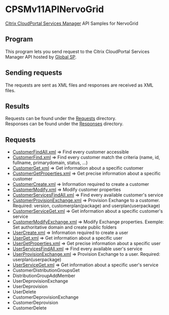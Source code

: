 # CPSMv11APINervoGrid
[Citrix CloudPortal Services Manager](https://www.google.com/url?sa=t&rct=j&q=&esrc=s&source=web&cd=1&cad=rja&uact=8&ved=0CB0QFjAA&url=http%3A%2F%2Fwww.citrix.com%2Fproducts%2Fcloudportal-services-manager%2Foverview.html&ei=TZASVc-_HYKLaMCDgbgM&usg=AFQjCNGbdsOjhikhGm4huacReiqf5tzbFQ&sig2=o125heJONSem2lRIDRslDQ) API Samples for NervoGrid

## Program
This program lets you send request to the Citrix CloudPortal Services Manager API hosted by [Global SP](http://www.globalsp.com/).

## Sending requests
The requests are sent as XML files and responses are received as XML files.

## Results 
Requests can be found under the [Requests](CPSMv11APINervoGrid/Requests/) directory.  
Responses can be found under the [Responses](CPSMv11APINervoGrid/Responses/) directory.  

## Requests
- [CustomerFindAll.xml](CPSMv11APINervoGrid/Requests/CustomerFindAll.xml) => Find every customer accessible
- [CustomerFind.xml](CPSMv11APINervoGrid/Requests/CustomerFind.xml) => Find every customer match the criteria (name, id, fullname, primarydomain, status, ...)
- [CustomerGet.xml](CPSMv11APINervoGrid/Requests/CustomerGet.xml) => Get information about a specific customer
- [CustomerGetProperties.xml](CPSMv11APINervoGrid/Requests/CustomerGetProperties.xml) => Get precise information about a specific customer
- [CustomerCreate.xml](CPSMv11APINervoGrid/Requests/CustomerCreate.xml) => Information required to create a customer
- [CustomerModify.xml](CPSMv11APINervoGrid/Requests/CustomerModify.xml) => Modify customer properties
- [CustomerServicesFindAll.xml](CPSMv11APINervoGrid/Requests/CustomerServicesFindAll.xml) => Find every available customer's service
- [CustomerProvisionExchange.xml](CPSMv11APINervoGrid/Requests/CustomerProvisionExchange.xml) => Provision Exchange to a customer. Required: version, customerplan(package) and userplan(userpackage)
- [CustomerServiceGet.xml](CPSMv11APINervoGrid/Requests/CustomerServiceGet.xml) => Get information about a specific customer's service
- [CustomerModifyExchange.xml](CPSMv11APINervoGrid/Requests/CustomerModifyExchange.xml) => Modify Exchange properties. Exemple: Set authoritative domain and create public folders
- [UserCreate.xml](CPSMv11APINervoGrid/Requests/UserCreate.xml) => Information required to create a user
- [UserGet.xml](CPSMv11APINervoGrid/Requests/UserGet.xml) => Get information about a specific user
- [UserGetProperties.xml](CPSMv11APINervoGrid/Requests/UserGetProperties.xml) => Get precise information about a specific user
- [UserServicesFindAll.xml](CPSMv11APINervoGrid/Requests/UserServicesFindAll.xml) => Find every available user's service
- [UserProvisionExchange.xml](CPSMv11APINervoGrid/Requests/UserProvisionExchange.xml) => Provision Exchange to a user. Required: userplan(userpackage)
- [UserServiceGet.xml](CPSMv11APINervoGrid/Requests/UserServiceGet.xml) => Get information about a specific user's service
- CustomerDistributionGroupsGet
- DistributionGroupAddMember
- UserDeprovisionExchange
- UserDeprovision
- UserDelete
- CustomerDeprovisionExchange
- CustomerDeprovision
- CustomerDelete
